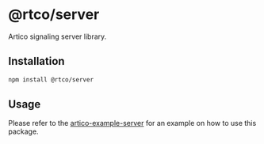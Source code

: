 # @rtco/server

Artico signaling server library.

## Installation

```bash
npm install @rtco/server
```

## Usage

Please refer to the [artico-example-server](/apps/example-server) for an example on how to use this package.

